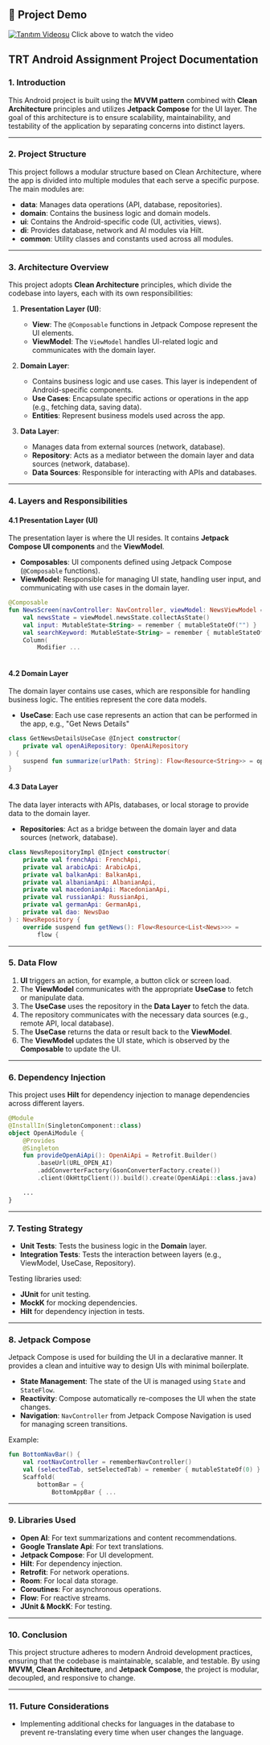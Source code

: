 ## 🎥 Project Demo

[![Tanıtım Videosu](https://img.youtube.com/vi/3KTQF4SONTo/0.jpg)](https://www.youtube.com/shorts/3KTQF4SONTo)
Click above to watch the video

## **TRT Android Assignment Project Documentation**

### **1. Introduction**

This Android project is built using the **MVVM pattern** combined with **Clean Architecture** principles and utilizes **Jetpack Compose** for the UI layer. The goal of this architecture is to ensure scalability, maintainability, and testability of the application by separating concerns into distinct layers.

---

### **2. Project Structure**

This project follows a modular structure based on Clean Architecture, where the app is divided into multiple modules that each serve a specific purpose. The main modules are:

* **data**: Manages data operations (API, database, repositories).
* **domain**: Contains the business logic and domain models.
* **ui**: Contains the Android-specific code (UI, activities, views).
* **di**: Provides database, network and AI modules via Hilt.
* **common**: Utility classes and constants used across all modules.

---

### **3. Architecture Overview**

This project adopts **Clean Architecture** principles, which divide the codebase into layers, each with its own responsibilities:

1. **Presentation Layer (UI)**:

   * **View**: The `@Composable` functions in Jetpack Compose represent the UI elements.
   * **ViewModel**: The `ViewModel` handles UI-related logic and communicates with the domain layer.

2. **Domain Layer**:

   * Contains business logic and use cases. This layer is independent of Android-specific components.
   * **Use Cases**: Encapsulate specific actions or operations in the app (e.g., fetching data, saving data).
   * **Entities**: Represent business models used across the app.

3. **Data Layer**:

   * Manages data from external sources (network, database).
   * **Repository**: Acts as a mediator between the domain layer and data sources (network, database).
   * **Data Sources**: Responsible for interacting with APIs and databases.

---

### **4. Layers and Responsibilities**

#### **4.1 Presentation Layer (UI)**

The presentation layer is where the UI resides. It contains **Jetpack Compose UI components** and the **ViewModel**.

* **Composables**: UI components defined using Jetpack Compose (`@Composable` functions).
* **ViewModel**: Responsible for managing UI state, handling user input, and communicating with use cases in the domain layer.

```kotlin
@Composable
fun NewsScreen(navController: NavController, viewModel: NewsViewModel = hiltViewModel()) {
    val newsState = viewModel.newsState.collectAsState()
    val input: MutableState<String> = remember { mutableStateOf("") }
    val searchKeyword: MutableState<String> = remember { mutableStateOf("") }
    Column(
        Modifier ...
            
```

#### **4.2 Domain Layer**

The domain layer contains use cases, which are responsible for handling business logic. The entities represent the core data models.

* **UseCase**: Each use case represents an action that can be performed in the app, e.g., "Get News Details"

```kotlin
class GetNewsDetailsUseCase @Inject constructor(
    private val openAiRepository: OpenAiRepository
) {
    suspend fun summarize(urlPath: String): Flow<Resource<String>> = openAiRepository.summarizeText(urlPath)
}
```

#### **4.3 Data Layer**

The data layer interacts with APIs, databases, or local storage to provide data to the domain layer.

* **Repositories**: Act as a bridge between the domain layer and data sources (network, database).

```kotlin
class NewsRepositoryImpl @Inject constructor(
    private val frenchApi: FrenchApi,
    private val arabicApi: ArabicApi,
    private val balkanApi: BalkanApi,
    private val albanianApi: AlbanianApi,
    private val macedonianApi: MacedonianApi,
    private val russianApi: RussianApi,
    private val germanApi: GermanApi,
    private val dao: NewsDao
) : NewsRepository {
    override suspend fun getNews(): Flow<Resource<List<News>>> =
        flow {
```

---

### **5. Data Flow**

1. **UI** triggers an action, for example, a button click or screen load.
2. The **ViewModel** communicates with the appropriate **UseCase** to fetch or manipulate data.
3. The **UseCase** uses the repository in the **Data Layer** to fetch the data.
4. The repository communicates with the necessary data sources (e.g., remote API, local database).
5. The **UseCase** returns the data or result back to the **ViewModel**.
6. The **ViewModel** updates the UI state, which is observed by the **Composable** to update the UI.

---

### **6. Dependency Injection**

This project uses **Hilt** for dependency injection to manage dependencies across different layers.

```kotlin
@Module
@InstallIn(SingletonComponent::class)
object OpenAiModule {
    @Provides
    @Singleton
    fun provideOpenAiApi(): OpenAiApi = Retrofit.Builder()
        .baseUrl(URL_OPEN_AI)
        .addConverterFactory(GsonConverterFactory.create())
        .client(OkHttpClient()).build().create(OpenAiApi::class.java)

    ...
}
```

---

### **7. Testing Strategy**

* **Unit Tests**: Tests the business logic in the **Domain** layer.
* **Integration Tests**: Tests the interaction between layers (e.g., ViewModel, UseCase, Repository).

Testing libraries used:

* **JUnit** for unit testing.
* **MockK** for mocking dependencies.
* **Hilt** for dependency injection in tests.

---

### **8. Jetpack Compose**

Jetpack Compose is used for building the UI in a declarative manner. It provides a clean and intuitive way to design UIs with minimal boilerplate.

* **State Management**: The state of the UI is managed using `State` and `StateFlow`.
* **Reactivity**: Compose automatically re-composes the UI when the state changes.
* **Navigation**: `NavController` from Jetpack Compose Navigation is used for managing screen transitions.

Example:

```kotlin
fun BottomNavBar() {
    val rootNavController = rememberNavController()
    val (selectedTab, setSelectedTab) = remember { mutableStateOf(0) }
    Scaffold(
        bottomBar = {
            BottomAppBar { ...
```

---

### **9. Libraries Used**
* **Open AI**: For text summarizations and content recommendations.
* **Google Translate Api**: For text translations.
* **Jetpack Compose**: For UI development.
* **Hilt**: For dependency injection.
* **Retrofit**: For network operations.
* **Room**: For local data storage.
* **Coroutines**: For asynchronous operations.
* **Flow**: For reactive streams.
* **JUnit & MockK**: For testing.

---

### **10. Conclusion**

This project structure adheres to modern Android development practices, ensuring that the codebase is maintainable, scalable, and testable. By using **MVVM**, **Clean Architecture**, and **Jetpack Compose**, the project is modular, decoupled, and responsive to change.

---

### **11. Future Considerations**

* Implementing additional checks for languages in the database to prevent re-translating every time when user changes the language.
